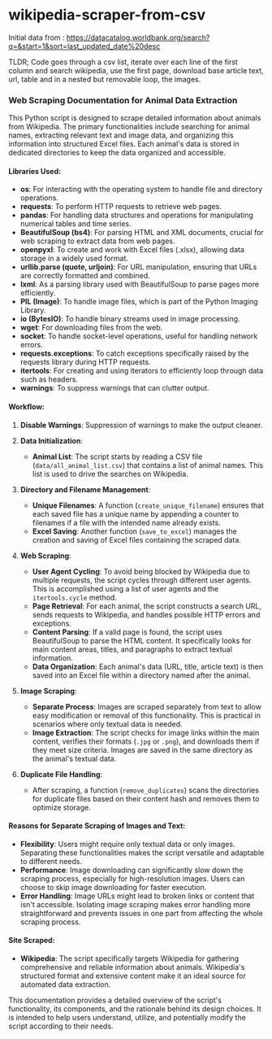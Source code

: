 # wikipedia-scraper-from-csv
 
Initial data from  : https://datacatalog.worldbank.org/search?q=&start=1&sort=last_updated_date%20desc

TLDR; Code goes through a csv list, iterate over each line of the first column and search wikipedia, use the first page, download base article text, url, table and in a nested but removable loop, the images. 

### Web Scraping Documentation for Animal Data Extraction  
   
This Python script is designed to scrape detailed information about animals from Wikipedia. The primary functionalities include searching for animal names, extracting relevant text and image data, and organizing this information into structured Excel files. Each animal's data is stored in dedicated directories to keep the data organized and accessible.  
   
#### Libraries Used:  
- **os**: For interacting with the operating system to handle file and directory operations.  
- **requests**: To perform HTTP requests to retrieve web pages.  
- **pandas**: For handling data structures and operations for manipulating numerical tables and time series.  
- **BeautifulSoup (bs4)**: For parsing HTML and XML documents, crucial for web scraping to extract data from web pages.  
- **openpyxl**: To create and work with Excel files (.xlsx), allowing data storage in a widely used format.  
- **urllib.parse (quote, urljoin)**: For URL manipulation, ensuring that URLs are correctly formatted and combined.  
- **lxml**: As a parsing library used with BeautifulSoup to parse pages more efficiently.  
- **PIL (Image)**: To handle image files, which is part of the Python Imaging Library.  
- **io (BytesIO)**: To handle binary streams used in image processing.  
- **wget**: For downloading files from the web.  
- **socket**: To handle socket-level operations, useful for handling network errors.  
- **requests.exceptions**: To catch exceptions specifically raised by the requests library during HTTP requests.  
- **itertools**: For creating and using iterators to efficiently loop through data such as headers.  
- **warnings**: To suppress warnings that can clutter output.  
   
#### Workflow:  
   
1. **Disable Warnings**: Suppression of warnings to make the output cleaner.  
   
2. **Data Initialization**:  
   - **Animal List**: The script starts by reading a CSV file (`data/all_animal_list.csv`) that contains a list of animal names. This list is used to drive the searches on Wikipedia.  
   
3. **Directory and Filename Management**:  
   - **Unique Filenames**: A function (`create_unique_filename`) ensures that each saved file has a unique name by appending a counter to filenames if a file with the intended name already exists.  
   - **Excel Saving**: Another function (`save_to_excel`) manages the creation and saving of Excel files containing the scraped data.  
   
4. **Web Scraping**:  
   - **User Agent Cycling**: To avoid being blocked by Wikipedia due to multiple requests, the script cycles through different user agents. This is accomplished using a list of user agents and the `itertools.cycle` method.  
   - **Page Retrieval**: For each animal, the script constructs a search URL, sends requests to Wikipedia, and handles possible HTTP errors and exceptions.  
   - **Content Parsing**: If a valid page is found, the script uses BeautifulSoup to parse the HTML content. It specifically looks for main content areas, titles, and paragraphs to extract textual information.  
   - **Data Organization**: Each animal's data (URL, title, article text) is then saved into an Excel file within a directory named after the animal.  
   
5. **Image Scraping**:  
   - **Separate Process**: Images are scraped separately from text to allow easy modification or removal of this functionality. This is practical in scenarios where only textual data is needed.  
   - **Image Extraction**: The script checks for image links within the main content, verifies their formats (`.jpg` or `.png`), and downloads them if they meet size criteria. Images are saved in the same directory as the animal's textual data.  
   
6. **Duplicate File Handling**:  
   - After scraping, a function (`remove_duplicates`) scans the directories for duplicate files based on their content hash and removes them to optimize storage.  
   
#### Reasons for Separate Scraping of Images and Text:  
- **Flexibility**: Users might require only textual data or only images. Separating these functionalities makes the script versatile and adaptable to different needs.  
- **Performance**: Image downloading can significantly slow down the scraping process, especially for high-resolution images. Users can choose to skip image downloading for faster execution.  
- **Error Handling**: Image URLs might lead to broken links or content that isn't accessible. Isolating image scraping makes error handling more straightforward and prevents issues in one part from affecting the whole scraping process.  
   
#### Site Scraped:  
- **Wikipedia**: The script specifically targets Wikipedia for gathering comprehensive and reliable information about animals. Wikipedia's structured format and extensive content make it an ideal source for automated data extraction.  
   
This documentation provides a detailed overview of the script's functionality, its components, and the rationale behind its design choices. It is intended to help users understand, utilize, and potentially modify the script according to their needs.